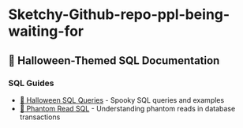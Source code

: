 # Sketchy-Github-repo-ppl-being-waiting-for

## 🎃 Halloween-Themed SQL Documentation

### SQL Guides
- [🎃 Halloween SQL Queries](./public/🎃.md) - Spooky SQL queries and examples
- [👻 Phantom Read SQL](./public/phantom-read.md) - Understanding phantom reads in database transactions
